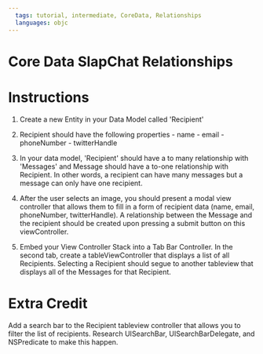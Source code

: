 ```yaml
---
  tags: tutorial, intermediate, CoreData, Relationships
  languages: objc
---
```


Core Data SlapChat Relationships
=========

# Instructions


  1. Create a new Entity in your Data Model called 'Recipient'
  2. Recipient should have the following properties 
    - name 
    - email
    - phoneNumber 
    - twitterHandle 
  3. In your data model, 'Recipient' should have a to many relationship with 'Messages' and Message should have a to-one relationship with Recipient.  In other words, a recipient can have many messages but a message can only have one recipient. 

  4. After the user selects an image, you should present a modal view controller that allows them to fill in a form of recipient data (name, email, phoneNumber, twitterHandle).  A relationship between the Message and the recipient should be created upon pressing a submit button on this viewController.  

  5. Embed your View Controller Stack into a Tab Bar Controller.  In the second tab, create a tableViewController that displays a list of all Recipients. Selecting a Recipient should segue to another tableview that displays all of the Messages for that Recipient.   


# Extra Credit 

Add a search bar to the Recipient tableview controller that allows you to filter the list of recipients.  Research UISearchBar, UISearchBarDelegate, and NSPredicate to make this happen.   



